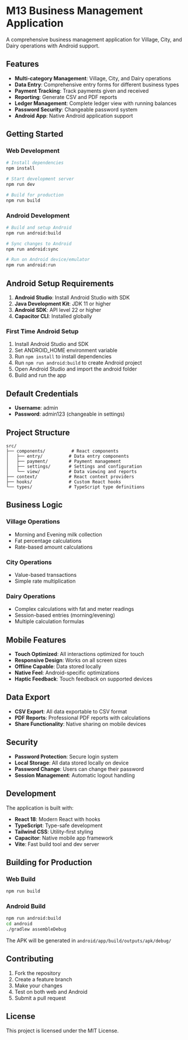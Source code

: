 # M13 Business Management Application

A comprehensive business management application for Village, City, and Dairy operations with Android support.

## Features

- **Multi-category Management**: Village, City, and Dairy operations
- **Data Entry**: Comprehensive entry forms for different business types
- **Payment Tracking**: Track payments given and received
- **Reporting**: Generate CSV and PDF reports
- **Ledger Management**: Complete ledger view with running balances
- **Password Security**: Changeable password system
- **Android App**: Native Android application support

## Getting Started

### Web Development

```bash
# Install dependencies
npm install

# Start development server
npm run dev

# Build for production
npm run build
```

### Android Development

```bash
# Build and setup Android
npm run android:build

# Sync changes to Android
npm run android:sync

# Run on Android device/emulator
npm run android:run
```

## Android Setup Requirements

1. **Android Studio**: Install Android Studio with SDK
2. **Java Development Kit**: JDK 11 or higher
3. **Android SDK**: API level 22 or higher
4. **Capacitor CLI**: Installed globally

### First Time Android Setup

1. Install Android Studio and SDK
2. Set ANDROID_HOME environment variable
3. Run `npm install` to install dependencies
4. Run `npm run android:build` to create Android project
5. Open Android Studio and import the android folder
6. Build and run the app

## Default Credentials

- **Username**: admin
- **Password**: admin123 (changeable in settings)

## Project Structure

```
src/
├── components/          # React components
│   ├── entry/          # Data entry components
│   ├── payment/        # Payment management
│   ├── settings/       # Settings and configuration
│   └── view/           # Data viewing and reports
├── context/            # React context providers
├── hooks/              # Custom React hooks
└── types/              # TypeScript type definitions
```

## Business Logic

### Village Operations
- Morning and Evening milk collection
- Fat percentage calculations
- Rate-based amount calculations

### City Operations
- Value-based transactions
- Simple rate multiplication

### Dairy Operations
- Complex calculations with fat and meter readings
- Session-based entries (morning/evening)
- Multiple calculation formulas

## Mobile Features

- **Touch Optimized**: All interactions optimized for touch
- **Responsive Design**: Works on all screen sizes
- **Offline Capable**: Data stored locally
- **Native Feel**: Android-specific optimizations
- **Haptic Feedback**: Touch feedback on supported devices

## Data Export

- **CSV Export**: All data exportable to CSV format
- **PDF Reports**: Professional PDF reports with calculations
- **Share Functionality**: Native sharing on mobile devices

## Security

- **Password Protection**: Secure login system
- **Local Storage**: All data stored locally on device
- **Password Change**: Users can change their password
- **Session Management**: Automatic logout handling

## Development

The application is built with:
- **React 18**: Modern React with hooks
- **TypeScript**: Type-safe development
- **Tailwind CSS**: Utility-first styling
- **Capacitor**: Native mobile app framework
- **Vite**: Fast build tool and dev server

## Building for Production

### Web Build
```bash
npm run build
```

### Android Build
```bash
npm run android:build
cd android
./gradlew assembleDebug
```

The APK will be generated in `android/app/build/outputs/apk/debug/`

## Contributing

1. Fork the repository
2. Create a feature branch
3. Make your changes
4. Test on both web and Android
5. Submit a pull request

## License

This project is licensed under the MIT License.